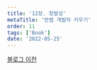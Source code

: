 ```yaml
---
title: '12장. 창발성'
metaTitle: '만렙 개발자 키우기'
order: 11
tags: ['Book']
date: '2022-05-25'
---
```


[블로그 이전](https://nowwatersblog.tistory.com/18)
